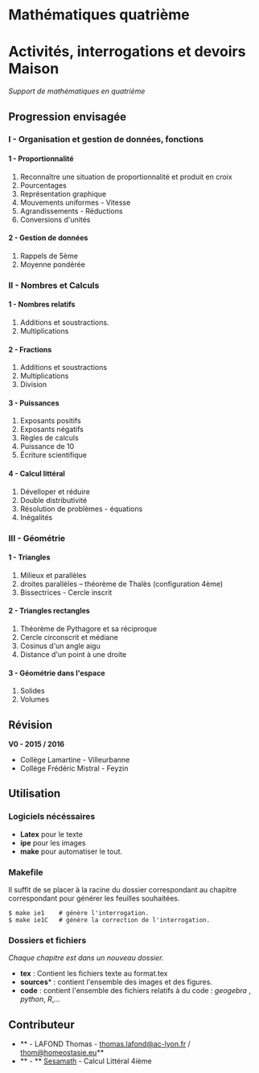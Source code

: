 # Mathématiques quatrième
# Activités, interrogations et devoirs Maison

*Support de mathématiques en quatrième* 


## Progression envisagée

### I - Organisation et gestion de données, fonctions

#### 1 - Proportionnalité

1. Reconnaître une situation de proportionnalité et produit en croix
2. Pourcentages
3. Représentation graphique
4. Mouvements uniformes - Vitesse
5. Agrandissements - Réductions
6. Conversions d'unités

#### 2 - Gestion de données

1. Rappels de 5ème
2. Moyenne pondérée

### II - Nombres et Calculs

#### 1 - Nombres relatifs

1. Additions et soustractions.
2. Multiplications

#### 2 - Fractions

1. Additions et soustractions
2. Multiplications
3. Division

#### 3 - Puissances

1. Exposants positifs
2. Exposants négatifs
3. Règles de calculs
4. Puissance de 10
5. Écriture scientifique

#### 4 - Calcul littéral

1. Dévelloper et réduire
2. Double distributivité
3. Résolution de problèmes - équations
4. Inégalités

### III - Géométrie

#### 1 - Triangles

1. Milieux et parallèles
2. droites parallèles – théorème de Thalès (configuration 4ème)
3. Bissectrices - Cercle inscrit

#### 2 - Triangles rectangles

1. Théorème de Pythagore et sa réciproque
2. Cercle circonscrit et médiane
3. Cosinus d'un angle aigu
4. Distance d'un point à une droite

#### 3 - Géométrie dans l'espace

1. Solides
2. Volumes


## Révision
**V0 - 2015 / 2016**
- Collège Lamartine - Villeurbanne
- Collège Frédéric Mistral - Feyzin

## Utilisation

### Logiciels nécéssaires

- **Latex** pour le texte
- **ipe** pour les images
- **make** pour automatiser le tout.

### Makefile

Il suffit de se placer à la racine du dossier correspondant au chapitre correspondant pour générer les feuilles souhaitées.

```
$ make ie1    # génère l'interrogation.
$ make ie1C   # génère la correction de l'interrogation.
```

### Dossiers et fichiers

*Chaque chapitre est dans un nouveau dossier.*

- **tex** : Contient les fichiers texte au format.tex
- **sources*** : contient l'ensemble des images et des figures. 
- **code** : contient l'ensemble des fichiers relatifs à du code : *geogebra* , *python*, *R*,*...*


## Contributeur

* ** - LAFOND Thomas - thomas.lafond@ac-lyon.fr / thom@homeostasie.eu**
* ** - ** [Sesamath](http://manuel.sesamath.net/index.php?page=telechargement_4e_2011) - Calcul Littéral 4ième
